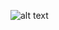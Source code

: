 ![alt text](https://github.com/AbdelazizDarwish/E-learning-App/tree/main/lib/presentation/grid_screens/events_grid_screen/1.png?raw=true)

